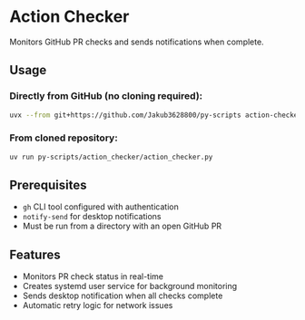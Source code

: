 # Action Checker

Monitors GitHub PR checks and sends notifications when complete.

## Usage

### Directly from GitHub (no cloning required):
```bash
uvx --from git+https://github.com/Jakub3628800/py-scripts action-checker
```

### From cloned repository:
```bash
uv run py-scripts/action_checker/action_checker.py
```

## Prerequisites

- `gh` CLI tool configured with authentication
- `notify-send` for desktop notifications
- Must be run from a directory with an open GitHub PR

## Features

- Monitors PR check status in real-time
- Creates systemd user service for background monitoring
- Sends desktop notification when all checks complete
- Automatic retry logic for network issues
